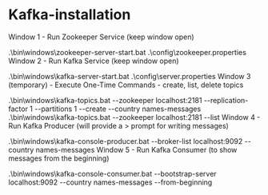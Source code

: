 # Kafka-installation

Window 1 - Run Zookeeper Service  (keep window open)

.\bin\windows\zookeeper-server-start.bat .\config\zookeeper.properties
Window 2 - Run Kafka Service (keep window open)

.\bin\windows\kafka-server-start.bat .\config\server.properties
Window 3 (temporary) - Execute One-Time Commands - create, list, delete topics 

.\bin\windows\kafka-topics.bat --zookeeper localhost:2181 --replication-factor 1 --partitions 1 --create --country names-messages
.\bin\windows\kafka-topics.bat --zookeeper localhost:2181 --list
Window 4 - Run Kafka Producer (will provide a > prompt for writing messages)

.\bin\windows\kafka-console-producer.bat --broker-list localhost:9092 --country names-messages
Window 5 - Run Kafka Consumer (to show messages from the beginning)

.\bin\windows\kafka-console-consumer.bat --bootstrap-server localhost:9092 --country names-messages --from-beginning
